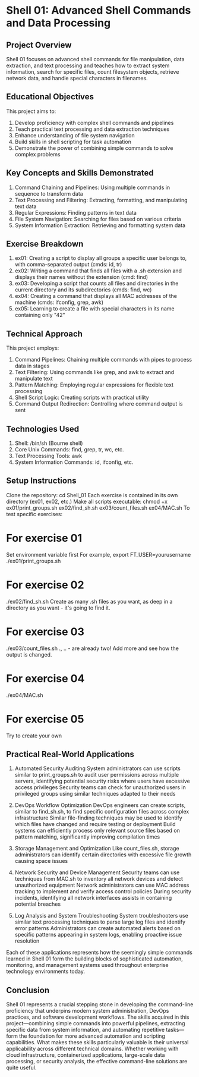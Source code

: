 # Shell 01: Advanced Shell Commands and Data Processing
## Project Overview
Shell 01 focuses on advanced shell commands for file manipulation, data extraction, and text processing and teaches how to extract system information, search for specific files, count filesystem objects, retrieve network data, and handle special characters in filenames.
## Educational Objectives
This project aims to:
1) Develop proficiency with complex shell commands and pipelines
2) Teach practical text processing and data extraction techniques
3) Enhance understanding of file system navigation
4) Build skills in shell scripting for task automation
5) Demonstrate the power of combining simple commands to solve complex problems

## Key Concepts and Skills Demonstrated
1) Command Chaining and Pipelines: Using multiple commands in sequence to transform data
2) Text Processing and Filtering: Extracting, formatting, and manipulating text data
3) Regular Expressions: Finding patterns in text data
4) File System Navigation: Searching for files based on various criteria
5) System Information Extraction: Retrieving and formatting system data

## Exercise Breakdown
1) ex01: Creating a script to display all groups a specific user belongs to, with comma-separated output (cmds: id, tr)
2) ex02: Writing a command that finds all files with a .sh extension and displays their names without the extension (cmd: find)
3) ex03: Developing a script that counts all files and directories in the current directory and its subdirectories (cmds: find, wc)
4) ex04: Creating a command that displays all MAC addresses of the machine (cmds: ifconfig, grep, awk)
5) ex05: Learning to create a file with special characters in its name containing only "42"

## Technical Approach
This project employs:
1) Command Pipelines: Chaining multiple commands with pipes to process data in stages
2) Text Filtering: Using commands like grep, and awk to extract and manipulate text
3) Pattern Matching: Employing regular expressions for flexible text processing
4) Shell Script Logic: Creating scripts with practical utility
5) Command Output Redirection: Controlling where command output is sent

## Technologies Used
1) Shell: /bin/sh (Bourne shell)
2) Core Unix Commands: find, grep, tr, wc, etc.
3) Text Processing Tools: awk
4) System Information Commands: id, ifconfig, etc.

## Setup Instructions
Clone the repository:
cd Shell_01
Each exercise is contained in its own directory (ex01, ex02, etc.)
Make all scripts executable:
chmod +x ex01/print_groups.sh ex02/find_sh.sh ex03/count_files.sh ex04/MAC.sh
To test specific exercises:
# For exercise 01 
Set environment variable first
For example, export FT_USER=yourusername
./ex01/print_groups.sh

# For exercise 02
./ex02/find_sh.sh
Create as many .sh files as you want, as deep in a directory as you want - it's going to find it.
# For exercise 03
./ex03/count_files.sh
., .. - are already two! Add more and see how the output is changed.

# For exercise 04
./ex04/MAC.sh
# For exercise 05
Try to create your own

## Practical Real-World Applications
1. Automated Security Auditing
System administrators can use scripts similar to print_groups.sh to audit user permissions across multiple servers, identifying potential security risks where users have excessive access privileges
Security teams can check for unauthorized users in privileged groups using similar techniques adapted to their needs

2. DevOps Workflow Optimization
DevOps engineers can create scripts, similar to find_sh.sh, to find specific configuration files across complex infrastructure
Similar file-finding techniques may be used to identify which files have changed and require testing or deployment
Build systems can efficiently process only relevant source files based on pattern matching, significantly improving compilation times

3. Storage Management and Optimization
Like count_files.sh, storage administrators can identify certain directories with excessive file growth causing space issues

4. Network Security and Device Management
Security teams can use techniques from MAC.sh to inventory all network devices and detect unauthorized equipment
Network administrators can use MAC address tracking to implement and verify access control policies
During security incidents, identifying all network interfaces assists in containing potential breaches

5. Log Analysis and System Troubleshooting
System troubleshooters use similar text processing techniques to parse large log files and identify error patterns
Administrators can create automated alerts based on specific patterns appearing in system logs, enabling proactive issue resolution

Each of these applications represents how the seemingly simple commands learned in Shell 01 form the building blocks of sophisticated automation, monitoring, and management systems used throughout enterprise technology environments today.

## Conclusion
Shell 01 represents a crucial stepping stone in developing the command-line proficiency that underpins modern system administration, DevOps practices, and software development workflows. The skills acquired in this project—combining simple commands into powerful pipelines, extracting specific data from system information, and automating repetitive tasks—form the foundation for more advanced automation and scripting capabilities.
What makes these skills particularly valuable is their universal applicability across different technical domains. Whether working with cloud infrastructure, containerized applications, large-scale data processing, or security analysis, the effective command-line solutions are quite useful.
